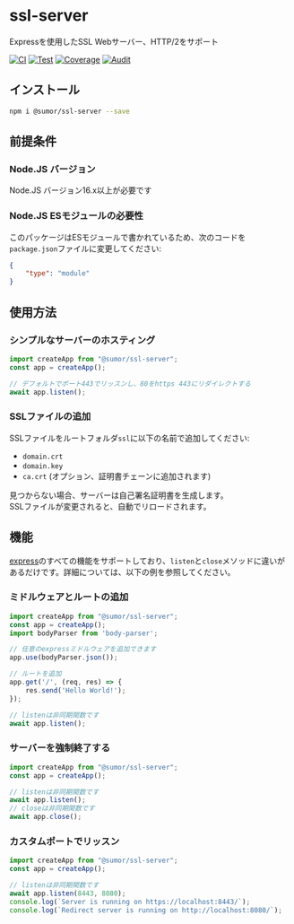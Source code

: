 # ssl-server
Expressを使用したSSL Webサーバー、HTTP/2をサポート

[![CI](https://github.com/sumor-cloud/ssl-server/actions/workflows/ci.yml/badge.svg)](https://github.com/sumor-cloud/ssl-server/actions/workflows/ci.yml)
[![Test](https://github.com/sumor-cloud/ssl-server/actions/workflows/ut.yml/badge.svg)](https://github.com/sumor-cloud/ssl-server/actions/workflows/ut.yml)
[![Coverage](https://github.com/sumor-cloud/ssl-server/actions/workflows/coverage.yml/badge.svg)](https://github.com/sumor-cloud/ssl-server/actions/workflows/coverage.yml)
[![Audit](https://github.com/sumor-cloud/ssl-server/actions/workflows/audit.yml/badge.svg)](https://github.com/sumor-cloud/ssl-server/actions/workflows/audit.yml)

## インストール
```bash
npm i @sumor/ssl-server --save
```

## 前提条件

### Node.JS バージョン
Node.JS バージョン16.x以上が必要です

### Node.JS ESモジュールの必要性
このパッケージはESモジュールで書かれているため、次のコードを```package.json```ファイルに変更してください:
```json
{
    "type": "module"
}
```

## 使用方法

### シンプルなサーバーのホスティング

```javascript
import createApp from "@sumor/ssl-server";
const app = createApp();

// デフォルトでポート443でリッスンし、80をhttps 443にリダイレクトする
await app.listen();
```


### SSLファイルの追加
SSLファイルをルートフォルダ```ssl```に以下の名前で追加してください:
- ```domain.crt```
- ```domain.key```
- ```ca.crt``` (オプション、証明書チェーンに追加されます)

見つからない場合、サーバーは自己署名証明書を生成します。  
SSLファイルが変更されると、自動でリロードされます。
## 機能

[express](https://www.npmjs.com/package/express)のすべての機能をサポートしており、```listen```と```close```メソッドに違いがあるだけです。詳細については、以下の例を参照してください。

### ミドルウェアとルートの追加

```javascript
import createApp from "@sumor/ssl-server";
const app = createApp();
import bodyParser from 'body-parser';

// 任意のexpressミドルウェアを追加できます
app.use(bodyParser.json());

// ルートを追加
app.get('/', (req, res) => {
    res.send('Hello World!');
});

// listenは非同期関数です
await app.listen();
```

### サーバーを強制終了する

```javascript
import createApp from "@sumor/ssl-server";
const app = createApp();

// listenは非同期関数です
await app.listen();
// closeは非同期関数です
await app.close();
```

### カスタムポートでリッスン

```javascript
import createApp from "@sumor/ssl-server";
const app = createApp();

// listenは非同期関数です
await app.listen(8443, 8080);
console.log(`Server is running on https://localhost:8443/`);
console.log(`Redirect server is running on http://localhost:8080/`);
```